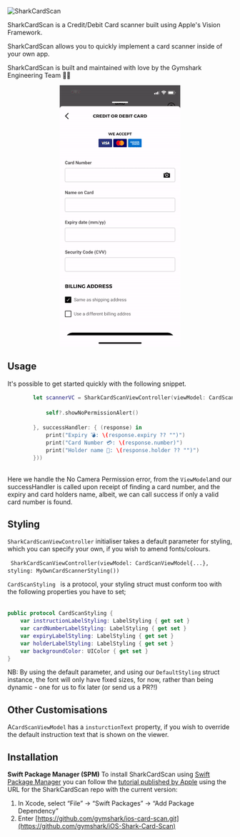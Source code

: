 ![SharkCardScan](https://i.ibb.co/LtzKMZ0/Screenshot-2021-05-03-at-21-51-58.png)

SharkCardScan is a Credit/Debit Card scanner built using Apple's Vision Framework.

SharkCardScan allows you to quickly implement a card scanner inside of your own app. 

SharkCardScan is built and maintained with love by the Gymshark Engineering Team 💙📱



<p align="center">
  <img src="image_example.gif">
</p>





## Usage

It's possible to get started quickly with the following snippet.

```swift
        let scannerVC = SharkCardScanViewController(viewModel: CardScanViewModel(noPermissionAction: { [weak self] in
            
            self?.showNoPermissionAlert()
            
        }, successHandler: { (response) in
            print("Expiry 💣: \(response.expiry ?? "")")
            print("Card Number 💳: \(response.number)")
            print("Holder name 🕺: \(response.holder ?? "")")
        }))
        
```

Here we handle the No Camera Permission error, from the `ViewModel`and our successHandler is called upon receipt of finding a card number, and the expiry and card holders name, albeit, we can call success if only a valid card number is found.

## Styling

`SharkCardScanViewController` initialiser takes a default parameter for styling, which you can specify your own, if you wish to amend fonts/colours.

``` SharkCardScanViewController(viewModel: CardScanViewModel{...}, styling: MyOwnCardScannerStyling())```

`CardScanStyling ` is a protocol, your styling struct must conform too with the following properties you have to set;

```swift

public protocol CardScanStyling {
    var instructionLabelStyling: LabelStyling { get set }
    var cardNumberLabelStyling: LabelStyling { get set }
    var expiryLabelStyling: LabelStyling { get set }
    var holderLabelStyling: LabelStyling { get set }
    var backgroundColor: UIColor { get set }
}

```

NB: By using the default parameter, and using our `DefaultStyling` struct instance, the font will only have fixed sizes, for now, rather than being dynamic - one for us to fix later (or send us a PR?!)



## Other Customisations

A`CardScanViewModel` has a `insturctionText` property, if you wish to override the default instruction text that is shown on the viewer.



## Installation
**Swift Package Manager (SPM)**
To install SharkCardScan using [Swift Package Manager](https://github.com/apple/swift-package-manager) you can follow the [tutorial published by Apple](https://developer.apple.com/documentation/xcode/adding_package_dependencies_to_your_app) using the URL for the SharkCardScan repo with the current version:

1.  In Xcode, select “File” → “Swift Packages” → “Add Package Dependency”
2.  Enter [https://github.com/gymshark/ios-card-scan.git](https://github.com/gymshark/iOS-Shark-Card-Scan)
